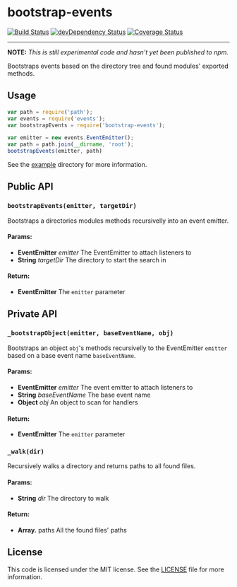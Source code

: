 bootstrap-events
================
[![Build Status](https://travis-ci.org/yamadapc/node-bootstrap-events.svg?branch=master)](https://travis-ci.org/yamadapc/node-bootstrap-events)
[![devDependency Status](https://david-dm.org/yamadapc/node-bootstrap-events/dev-status.svg)](https://david-dm.org/yamadapc/node-bootstrap-events#info=devDependencies)
[![Coverage Status](https://coveralls.io/repos/yamadapc/node-bootstrap-events/badge.png)](https://coveralls.io/r/yamadapc/node-bootstrap-events)

- - -

__NOTE:__ _This is still experimental code and hasn't yet been published to
npm._

Bootstraps events based on the directory tree and found modules' exported
methods.

## Usage
```javascript
var path = require('path');
var events = require('events');
var bootstrapEvents = require('bootstrap-events');

var emitter = new events.EventEmitter();
var path = path.join(__dirname, 'root');
bootstrapEvents(emitter, path)
```

See the [example](example) directory for more information.

## Public API

### `bootstrapEvents(emitter, targetDir)`

Bootstraps a directories modules methods recursivelly into an event emitter.

#### Params:

* **EventEmitter** *emitter* The EventEmitter to attach listeners to
* **String** *targetDir* The directory to start the search in

#### Return:

* **EventEmitter** The `emitter` parameter

## Private API

### `_bootstrapObject(emitter, baseEventName, obj)`

Bootstraps an object `obj`'s methods recursivelly to the EventEmitter
`emitter` based on a base event name `baseEventName`.

#### Params:

* **EventEmitter** *emitter* The event emitter to attach listeners to
* **String** *baseEventName* The base event name
* **Object** *obj* An object to scan for handlers

#### Return:

* **EventEmitter** The `emitter` parameter

### `_walk(dir)`

Recursively walks a directory and returns paths to all found files.

#### Params:

* **String** *dir* The directory to walk

#### Return:

* **Array.<String>** paths All the found files' paths

## License

This code is licensed under the MIT license. See the [LICENSE](LICENSE) file for
more information.
